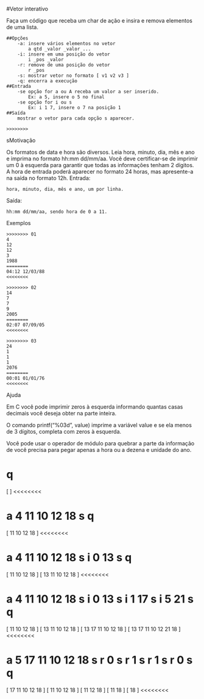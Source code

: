 #Vetor interativo

Faça um código que receba um char de ação e insira e remova elementos de uma lista.

    ##Opções
        -a: insere vários elementos no vetor
            a qtd _valor _valor ...
        -i: insere em uma posição do vetor
            i _pos _valor
        -r: remove de uma posição do vetor
            r _pos
        -s: mostrar vetor no formato [ v1 v2 v3 ]
        -q: encerra a execução
    ##Entrada
        -se opção for a ou A receba um valor a ser inserido.
            Ex: a 5, insere o 5 no final
        -se opção for i ou s
            Ex: i 1 7, insere o 7 na posição 1
    ##Saída
        mostrar o vetor para cada opção s aparecer.

    >>>>>>>>
sMotivação

Os formatos de data e hora são diversos. Leia hora, minuto, dia, mês e ano e imprima no formato hh:mm dd/mm/aa. Você deve certificar-se de imprimir um 0 à esquerda para garantir que todas as informações tenham 2 dígitos. A hora de entrada poderá aparecer no formato 24 horas, mas apresente-a na saída no formato 12h.
Entrada:

    hora, minuto, dia, mês e ano, um por linha.

Saída:

    hh:mm dd/mm/aa, sendo hora de 0 a 11.

Exemplos

    >>>>>>>> 01
    4
    12
    12
    3
    1988
    ========
    04:12 12/03/88
    <<<<<<<<

    >>>>>>>> 02
    14
    7
    7
    9
    2005
    ========
    02:07 07/09/05
    <<<<<<<<

    >>>>>>>> 03
    24
    1
    1
    1
    2076
    ========
    00:01 01/01/76
    <<<<<<<<

Ajuda

Em C você pode imprimir zeros à esquerda informando quantas casas decimais você deseja obter na parte inteira.

O comando printf(“%03d”, value) imprime a variável value e se ela menos de 3 dígitos, completa com zeros à esquerda.

Você pode usar o operador de módulo para quebrar a parte da informação de você precisa para pegar apenas a hora ou a dezena e unidade do ano.

q
========
[ ]
<<<<<<<<

>>>>>>>>
a 4 11 10 12 18
s
q
========
[ 11 10 12 18 ]
<<<<<<<<

>>>>>>>>
a 4 11 10 12 18
s
i 0 13
s
q
========
[ 11 10 12 18 ]
[ 13 11 10 12 18 ]
<<<<<<<<

>>>>>>>>
a 4 11 10 12 18
s
i 0 13
s
i 1 17
s
i 5 21
s
q
========
[ 11 10 12 18 ]
[ 13 11 10 12 18 ]
[ 13 17 11 10 12 18 ]
[ 13 17 11 10 12 21 18 ]
<<<<<<<<

>>>>>>>>
a 5 17 11 10 12 18
s
r 0
s
r 1
s
r 1
s
r 0
s
q
========
[ 17 11 10 12 18 ]
[ 11 10 12 18 ]
[ 11 12 18 ]
[ 11 18 ]
[ 18 ]
<<<<<<<<
